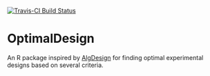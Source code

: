 [![Travis-CI Build Status](https://travis-ci.org/mdlerch/OptimalDesign.png?branch=master)](https://travis-ci.org/mdlerch/OptimalDesign)

OptimalDesign
=============

An R package inspired by
[AlgDesign](http://cran.r-project.org/web/packages/AlgDesign/index.html)
for finding optimal experimental designs based on several criteria.
